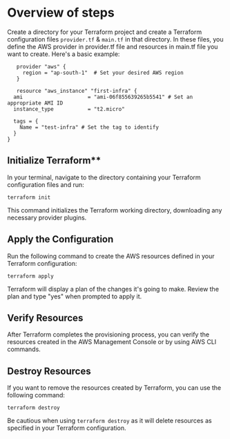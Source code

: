 # Overview of steps

Create a directory for your Terraform project and create a Terraform configuration files `provider.tf` & `main.tf` in that directory. In these files, you define the AWS provider in provider.tf file and resources in main.tf file you want to create. Here's a basic example:

```hcl
   provider "aws" {
     region = "ap-south-1"  # Set your desired AWS region
   }
```
```hcl
   resource "aws_instance" "first-infra" {
  ami                     = "ami-06f855639265b5541" # Set an appropriate AMI ID
  instance_type           = "t2.micro"
  
  tags = {
    Name = "test-infra" # Set the tag to identify
  }
}
```

## Initialize Terraform**

In your terminal, navigate to the directory containing your Terraform configuration files and run:

```
terraform init
```

This command initializes the Terraform working directory, downloading any necessary provider plugins.

## Apply the Configuration

Run the following command to create the AWS resources defined in your Terraform configuration:

```
terraform apply
```

Terraform will display a plan of the changes it's going to make. Review the plan and type "yes" when prompted to apply it.

## Verify Resources

After Terraform completes the provisioning process, you can verify the resources created in the AWS Management Console or by using AWS CLI commands.

## Destroy Resources

If you want to remove the resources created by Terraform, you can use the following command:

```
terraform destroy
```

Be cautious when using `terraform destroy` as it will delete resources as specified in your Terraform configuration.
